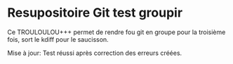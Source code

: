 # Resupositoire Git test groupir
Ce TROULOULOU+++ permet de rendre fou git en groupe pour la troisième fois, sort le kdiff pour le saucisson.


Mise à jour:
Test réussi après correction des erreurs créées.


